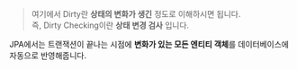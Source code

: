 > 여기에서 Dirty란 **상태의 변화가 생긴** 정도로 이해하시면 됩니다.  
> 즉, Dirty Checking이란 **상태 변경 검사** 입니다.

JPA에서는 트랜잭션이 끝나는 시점에 **변화가 있는 모든 엔티티 객체**를 데이터베이스에 자동으로 반영해줍니다.

